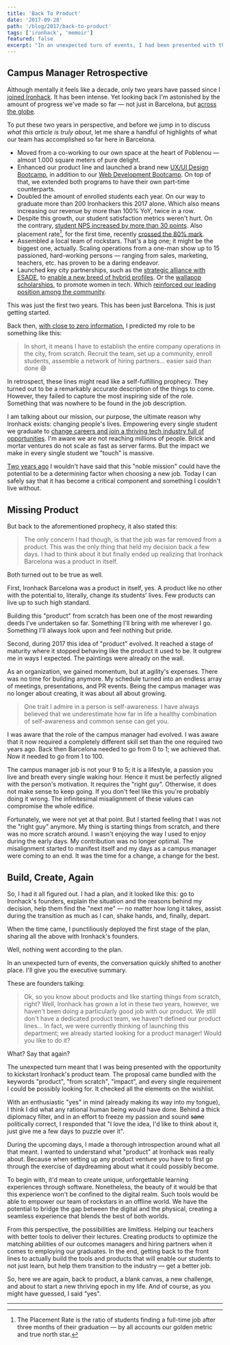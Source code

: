 ```yaml
---
title: 'Back To Product'
date: '2017-09-28'
path: '/blog/2017/back-to-product'
tags: ['ironhack', 'memoir']
featured: false
excerpt: "In an unexpected turn of events, I had been presented with the opportunity to kickstart Ironhack's product team. A blank canvas and the amazing challenge to create unique, unforgettable learning experiences for our students."
---
```


## Campus Manager Retrospective

Although mentally it feels like a decade, only two years have passed since I [joined Ironhack](/blog/2015/hi-from-ironhack). It has been intense. Yet looking back I'm astonished by the amount of progress we've made so far — not just in Barcelona, but [across the globe](https://techcrunch.com/2017/07/18/ironhack-raises-3-million-for-its-coding-bootcamp/).

To put these two years in perspective, and before we jump in to discuss _what this article is truly about_, let me share a handful of highlights of what our team has accomplished so far here in Barcelona.

- Moved from a co-working to our own space at the heart of Poblenou — almost 1.000 square meters of pure delight.
- Enhanced our product line and launched a brand new [UX/UI Design Bootcamp](/blog/2016/designer-i-wanted-to-be), in addition to our [Web Development Bootcamp](/blog/2016/ironhack-experience). On top of that, we extended both programs to have their own part-time counterparts.
- Doubled the amount of enrolled students each year. On our way to graduate more than 200 Ironhackers this 2017 alone. Which also means increasing our revenue by more than 100% YoY, twice in a row.
- Despite this growth, our student satisfaction metrics weren't hurt. On the contrary, [student NPS increased by more than 30 points](/blog/2017/alignment). Also placement rate[^1], for the first time, recently [crossed the 80% mark](/blog/2017/curiosity-trumps-everything).
- Assembled a local team of rockstars. That's a big one; it might be the biggest one, actually. Scaling operations from a one-man show up to 15 passioned, hard-working persons — ranging from sales, marketing, teachers, etc. has proven to be a daring endeavor.
- Launched key city partnerships, such as the [strategic alliance with ESADE](https://www.eleconomista.es/economia/noticias/8345805/05/17/Esade-se-une-a-Ironhack-para-ampliar-la-formacion-de-los-lideres-en-el-sector-digital.html), to [enable a new breed of hybrid profiles](/blog/2016/hybrid-profile). Or the [wallapop scholarships](https://www.genbeta.com/actualidad/wallapop-y-ironhack-ofreceran-200-000-euros-en-becas-para-formar-a-100-mujeres-en-tecnologia), to promote women in tech. Which [reinforced our leading position among the community](/blog/2017/building-our-community).

This was just the first two years. This has been just Barcelona. This is just getting started.

Back then, [with close to zero information](/blog/2016/the-power-of-not-knowing), I predicted my role to be something like this:

> In short, it means I have to establish the entire company operations in the city, from scratch. Recruit the team, set up a community, enroll students, assemble a network of hiring partners... easier said than done 😅

In retrospect, these lines might read like a self-fulfilling prophecy. They turned out to be a remarkably accurate description of the things to come. However, they failed to capture the most inspiring side of the role. Something that was nowhere to be found in the job description.

I am talking about our mission, our purpose, the ultimate reason why Ironhack exists: changing people's lives. Empowering every single student we graduate to [change careers and join a thriving tech industry full of opportunities](https://medium.com/ironhack/de-picar-piedra-a-picar-c%C3%B3digo-b2ee72b5d80d). I'm aware we are not reaching millions of people. Brick and mortar ventures do not scale as fast as server farms. But the impact we make in every single student we "touch" is massive.

[Two years ago](/blog/2015/stepping-down) I wouldn't have said that this "noble mission" could have the potential to be a determining factor when choosing a new job. Today I can safely say that it has become a critical component and something I couldn't live without.

## Missing Product

But back to the aforementioned prophecy, it also stated this:

> The only concern I had though, is that the job was far removed from a product. This was the only thing that held my decision back a few days. I had to think about it but finally ended up realizing that Ironhack Barcelona was a product in itself.

Both turned out to be true as well.

First, Ironhack Barcelona was a product in itself, yes. A product like no other with the potential to, literally, change its students' lives. Few products can live up to such high standard.

Building this "product" from scratch has been one of the most rewarding deeds I've undertaken so far. Something I'll bring with me wherever I go. Something I'll always look upon and feel nothing but pride.

Second, during 2017 this idea of "product" evolved. It reached a stage of maturity where it stopped behaving like the product it used to be. It outgrew me in ways I expected. The paintings were already on the wall.

As an organization, we gained momentum, but at agility's expenses. There was no time for building anymore. My schedule turned into an endless array of meetings, presentations, and PR events. Being the campus manager was no longer about creating, it was about all about growing.

> One trait I admire in a person is self-awareness. I have always believed that we underestimate how far in life a healthy combination of self-awareness and common sense can get you.

I was aware that the role of the campus manager had evolved. I was aware that it now required a completely different skill set than the one required two years ago. Back then Barcelona needed to go from 0 to 1; we achieved that. Now it needed to go from 1 to 100.

The campus manager job is not your 9 to 5; it is a lifestyle, a passion you live and breath every single waking hour. Hence it must be perfectly aligned with the person's motivation. It requires the "right guy". Otherwise, it does not make sense to keep going. If you don't feel like this you're probably doing it wrong. The infinitesimal misalignment of these values can compromise the whole edifice.

Fortunately, we were not yet at that point. But I started feeling that I was not the "right guy" anymore. My thing is starting things from scratch, and there was no more scratch around. I wasn't enjoying the way I used to enjoy during the early days. My contribution was no longer optimal. The misalignment started to manifest itself and my days as a campus manager were coming to an end. It was the time for a change, a change for the best.

## Build, Create, Again

So, I had it all figured out. I had a plan, and it looked like this: go to Ironhack's founders, explain the situation and the reasons behind my decision, help them find the "next me" — no matter how long it takes, assist during the transition as much as I can, shake hands, and, finally, depart.

When the time came, I punctiliously deployed the first stage of the plan, sharing all the above with Ironhack's founders.

Well, nothing went according to the plan.

In an unexpected turn of events, the conversation quickly shifted to another place. I'll give you the executive summary.

These are founders talking:

> Ok, so you know about products and like starting things from scratch, right? Well, Ironhack has grown a lot in these two years, however, we haven't been doing a particularly good job with our product. We still don't have a dedicated product team, we haven't defined our product lines... In fact, we were currently thinking of launching this department; we already started looking for a product manager! Would you like to do it?

What? Say that again?

The unexpected turn meant that I was being presented with the opportunity to kickstart Ironhack's product team. The proposal came bundled with the keywords "product", "from scratch", "impact", and every single requirement I could be possibly looking for. It checked all the elements on the wishlist.

With an enthusiastic "yes" in mind (already making its way into my tongue), I think I did what any rational human being would have done. Behind a thick diplomacy filter, and in an effort to freeze my passion and sound ~~sane~~ politically correct, I responded that "I love the idea, I'd like to think about it, just give me a few days to puzzle over it".

During the upcoming days, I made a thorough introspection around what all that meant. I wanted to understand what "product" at Ironhack was really about. Because when setting up any product venture you have to first go through the exercise of daydreaming about what it could possibly become.

To begin with, it'd mean to create unique, unforgettable learning experiences through software. Nonetheless, the beauty of it would be that this experience won't be confined to the digital realm. Such tools would be able to empower our team of rockstars in an offline world. We have the potential to bridge the gap between the digital and the physical, creating a seamless experience that blends the best of both worlds.

From this perspective, the possibilities are limitless. Helping our teachers with better tools to deliver their lectures. Creating products to optimize the matching abilities of our outcomes managers and hiring partners when it comes to employing our graduates. In the end, getting back to the front lines to actually build the tools and products that will enable our students to not just learn, but help them transition to the industry — get a better job.

So, here we are again, back to product, a blank canvas, a new challenge, and about to start a new thriving epoch in my life. And of course, as you might have guessed, I said "yes".

---

[^1]: The Placement Rate is the ratio of students finding a full-time job after three months of their graduation — by all accounts our golden metric and true north star.
